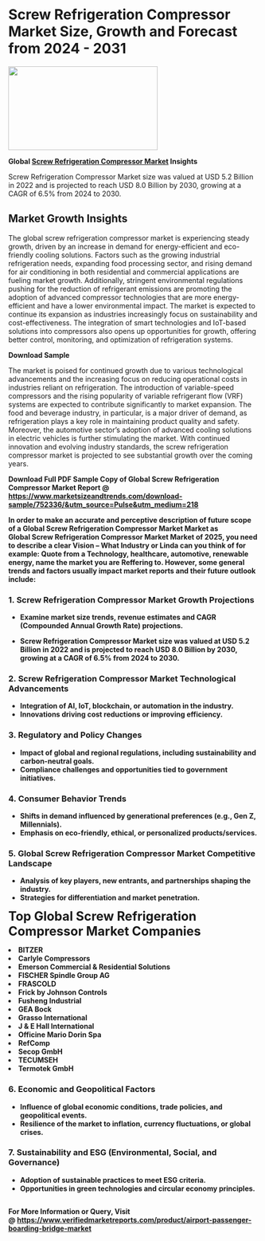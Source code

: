 <H1>Screw Refrigeration Compressor Market Size, Growth and Forecast from 2024 - 2031</H1><img class="aligncenter size-medium wp-image-584254" src="https://thirdeyenews.in/wp-content/uploads/2024/09/Global-Market-Research-300x168.jpeg" alt="" width="300" height="168" /><p><strong>Global&nbsp;<a href="https://www.marketsizeandtrends.com/download-sample/752336/&amp;utm_source=Pulse&amp;utm_medium=218">Screw Refrigeration Compressor Market</a> Insights</strong></p><p>Screw Refrigeration Compressor Market size was valued at USD 5.2 Billion in 2022 and is projected to reach USD 8.0 Billion by 2030, growing at a CAGR of 6.5% from 2024 to 2030.</p><p><h2>Market Growth Insights</h2> <p>The global screw refrigeration compressor market is experiencing steady growth, driven by an increase in demand for energy-efficient and eco-friendly cooling solutions. Factors such as the growing industrial refrigeration needs, expanding food processing sector, and rising demand for air conditioning in both residential and commercial applications are fueling market growth. Additionally, stringent environmental regulations pushing for the reduction of refrigerant emissions are promoting the adoption of advanced compressor technologies that are more energy-efficient and have a lower environmental impact. The market is expected to continue its expansion as industries increasingly focus on sustainability and cost-effectiveness. The integration of smart technologies and IoT-based solutions into compressors also opens up opportunities for growth, offering better control, monitoring, and optimization of refrigeration systems.</p> <p><strong>Download Sample</strong></p> <p>The market is poised for continued growth due to various technological advancements and the increasing focus on reducing operational costs in industries reliant on refrigeration. The introduction of variable-speed compressors and the rising popularity of variable refrigerant flow (VRF) systems are expected to contribute significantly to market expansion. The food and beverage industry, in particular, is a major driver of demand, as refrigeration plays a key role in maintaining product quality and safety. Moreover, the automotive sector’s adoption of advanced cooling solutions in electric vehicles is further stimulating the market. With continued innovation and evolving industry standards, the screw refrigeration compressor market is projected to see substantial growth over the coming years.</p> <p><strong></p><p><span class=""><strong>Download Full PDF Sample Copy of Global Screw Refrigeration Compressor Market Report</strong> @ <a href="https://www.marketsizeandtrends.com/download-sample/752336/&amp;utm_source=Pulse&amp;utm_medium=218" target="_blank">https://www.marketsizeandtrends.com/download-sample/752336/&amp;utm_source=Pulse&amp;utm_medium=218</a></span></p><p>In order to make an accurate and perceptive description of future scope of a Global&nbsp;Screw Refrigeration Compressor Market Market as Global&nbsp;Screw Refrigeration Compressor Market Market of 2025, you need to describe a clear Vision &ndash; What Industry or Linda can you think of for example: Quote from a Technology, healthcare, automotive, renewable energy, name the market you are Reffering to. However, some general trends and factors usually impact market reports and their future outlook include:</p><h3>1.&nbsp;<strong>Screw Refrigeration Compressor Market Growth Projections</strong></h3><ul><li>Examine market size trends, revenue estimates and CAGR (Compounded Annual Growth Rate) projections.</li><li><p>Screw Refrigeration Compressor Market size was valued at USD 5.2 Billion in 2022 and is projected to reach USD 8.0 Billion by 2030, growing at a CAGR of 6.5% from 2024 to 2030.</p></li></ul><h3>2.&nbsp;<strong>Screw Refrigeration Compressor Market Technological Advancements</strong></h3><ul><li>Integration of AI, IoT, blockchain, or automation in the industry.</li><li>Innovations driving cost reductions or improving efficiency.</li></ul><h3>3.&nbsp;<strong>Regulatory and Policy Changes</strong></h3><ul><li>Impact of global and regional regulations, including sustainability and carbon-neutral goals.</li><li>Compliance challenges and opportunities tied to government initiatives.</li></ul><h3>4.&nbsp;<strong>Consumer Behavior Trends</strong></h3><ul><li>Shifts in demand influenced by generational preferences (e.g., Gen Z, Millennials).</li><li>Emphasis on eco-friendly, ethical, or personalized products/services.</li></ul><h3>5.&nbsp;<strong>Global Screw Refrigeration Compressor Market Competitive Landscape</strong></h3><ul><li>Analysis of key players, new entrants, and partnerships shaping the industry.</li><li>Strategies for differentiation and market penetration.</li></ul><p data-pm-slice="1 1 []"><span style="color: inherit; font-family: inherit; font-size: 25px;">Top Global Screw Refrigeration Compressor Market Companies</span></p><div class="" data-test-id=""><p><li>BITZER</li><li> Carlyle Compressors</li><li> Emerson Commercial & Residential Solutions</li><li> FISCHER Spindle Group AG</li><li> FRASCOLD</li><li> Frick by Johnson Controls</li><li> Fusheng Industrial</li><li> GEA Bock</li><li> Grasso International</li><li> J & E Hall International</li><li> Officine Mario Dorin Spa</li><li> RefComp</li><li> Secop GmbH</li><li> TECUMSEH</li><li> Termotek GmbH</li></p></div><h3>6.&nbsp;<strong>Economic and Geopolitical Factors</strong></h3><ul><li>Influence of global economic conditions, trade policies, and geopolitical events.</li><li>Resilience of the market to inflation, currency fluctuations, or global crises.</li></ul><h3>7.&nbsp;<strong>Sustainability and ESG (Environmental, Social, and Governance)</strong></h3><ul><li>Adoption of sustainable practices to meet ESG criteria.</li><li>Opportunities in green technologies and circular economy principles.</li></ul><h2><strong style="font-size: 14px;">For More Information or Query, Visit @&nbsp;</strong><a style="background-color: #ffffff; font-size: 14px;" href="https://www.marketsizeandtrends.com/report/screw-refrigeration-compressor-market/" target="_blank">https://www.verifiedmarketreports.com/product/airport-passenger-boarding-bridge-market</a></h2>
